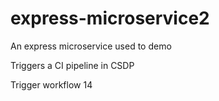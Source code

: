 # express-microservice2
An express microservice used to demo

Triggers a CI pipeline in CSDP

Trigger workflow 14
